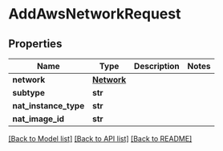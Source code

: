 # AddAwsNetworkRequest

## Properties
Name | Type | Description | Notes
------------ | ------------- | ------------- | -------------
**network** | [**Network**](Network.md) |  | 
**subtype** | **str** |  | 
**nat_instance_type** | **str** |  | 
**nat_image_id** | **str** |  | 

[[Back to Model list]](../README.md#documentation-for-models) [[Back to API list]](../README.md#documentation-for-api-endpoints) [[Back to README]](../README.md)


